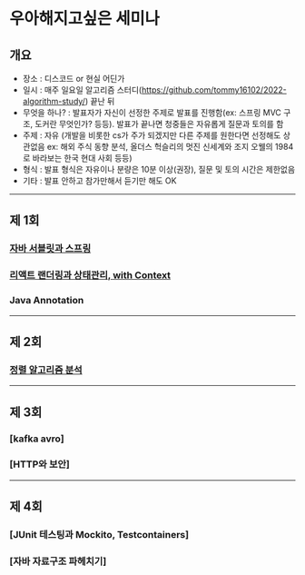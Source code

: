 # 우아해지고싶은 세미나

## 개요

- 장소 : 디스코드 or 현실 어딘가
- 일시 : 매주 일요일 알고리즘 스터디(https://github.com/tommy16102/2022-algorithm-study/) 끝난 뒤
- 무엇을 하나? : 발표자가 자신이 선정한 주제로 발표를 진행함(ex: 스프링 MVC 구조, 도커란 무엇인가? 등등). 발표가 끝나면 청중들은 자유롭게 질문과 토의를 함
- 주제 : 자유 (개발을 비롯한 cs가 주가 되겠지만 다른 주제를 원한다면 선정해도 상관없음 ex: 해외 주식 동향 분석, 올더스 헉슬리의 멋진 신세계와 조지 오웰의 1984로 바라보는 한국 현대 사회 등등)
- 형식 : 발표 형식은 자유이나 분량은 10분 이상(권장), 질문 및 토의 시간은 제한없음
- 기타 : 발표 안하고 참가만해서 듣기만 해도 OK

---

## 제 1회

### [자바 서블릿과 스프링](https://velog.io/@parangbird/%EC%9E%90%EB%B0%94-%EC%84%9C%EB%B8%94%EB%A6%BF%EA%B3%BC-%EC%8A%A4%ED%94%84%EB%A7%81)

### [리액트 랜더링과 상태관리, with Context](https://velog.io/@kddkdkk/%EB%A6%AC%EC%95%A1%ED%8A%B8%EC%9D%98-%EB%A0%8C%EB%8D%94%EB%A7%81%EA%B3%BC-%EC%83%81%ED%83%9C%EA%B4%80%EB%A6%AC-with-Context)

### Java Annotation

---

## 제 2회

### [정렬 알고리즘 분석](https://velog.io/@parangbird/%EC%A0%95%EB%A0%AC-%EC%95%8C%EA%B3%A0%EB%A6%AC%EC%A6%98-%ED%8C%8C%ED%97%A4%EC%B9%98%EA%B8%B0-1-Bubble-Sort-Selection-Sort-Insertion-Sort#%EB%A7%88%EB%AC%B4%EB%A6%AC)

---

## 제 3회

### [kafka avro]

### [HTTP와 보안]

---

## 제 4회

### [JUnit 테스팅과 Mockito, Testcontainers]

### [자바 자료구조 파헤치기]
